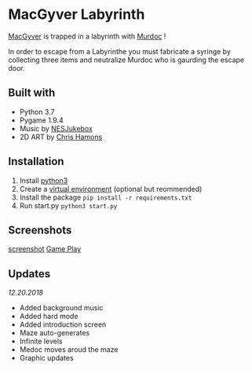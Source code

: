# MacGyver Labyrinth

[MacGyver](https://youtu.be/yOEe1uzurKo) is trapped in a labyrinth with [Murdoc](https://en.wikipedia.org/wiki/Murdoc) !

In order to escape from a Labyrinthe you must fabricate a syringe by collecting three items and neutralize Murdoc who is gaurding the escape door.

## Built with
- Python 3.7
- Pygame 1.9.4
- Music by [NESJukebox](https://www.youtube.com/watch?v=LGKr210r_Fc)
- 2D ART by [Chris Hamons](https://opengameart.org/content/dungeon-crawl-32x32-tiles-supplemental)

## Installation
1. Install [python3](https://www.python.org/downloads/)
2. Create a [virtual environment](https://docs.python.org/3/library/venv.html) (optional but reommended)
3. Install the package
    `pip install -r requirements.txt`
4. Run start.py
    `python3 start.py`

## Screenshots
[screenshot](/images/screenshot_1.jpg)
[Game Play](/images/screenshot_2.jpg)

## Updates
*12.20.2018*
- Added background music
- Added hard mode
- Added introduction screen
- Maze auto-generates
- Infinite levels
- Medoc moves aroud the maze
- Graphic updates
